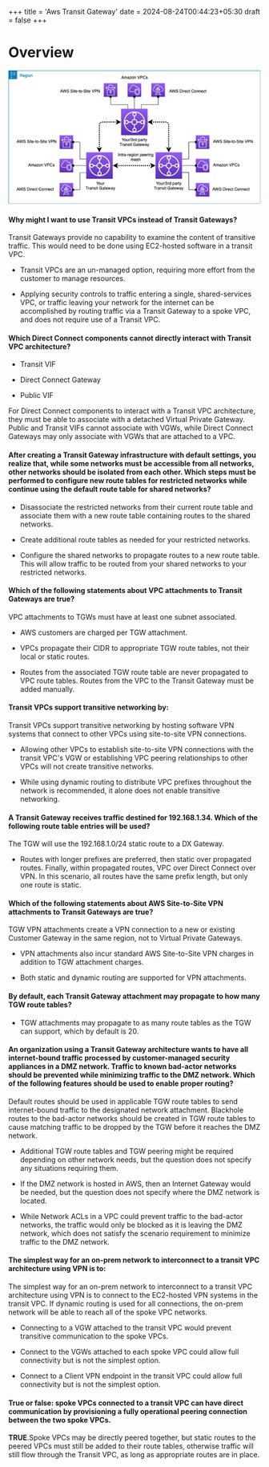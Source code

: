+++
title = 'Aws Transit Gateway'
date = 2024-08-24T00:44:23+05:30
draft = false
+++



# Overview
![tgw](images/aws-transit-gw.png)


#### Why might I want to use Transit VPCs instead of Transit Gateways?

Transit Gateways provide no capability to examine the content of transitive traffic. This would need to be done using EC2-hosted software in a transit VPC. 

- Transit VPCs are an un-managed option, requiring more effort from the customer to manage resources. 

- Applying security controls to traffic entering a single, shared-services VPC, or traffic leaving your network for the internet can be accomplished by routing traffic via a Transit Gateway to a spoke VPC, and does not require use of a Transit VPC.


#### Which Direct Connect components cannot directly interact with Transit VPC architecture?

- Transit VIF

- Direct Connect Gateway

- Public VIF

For Direct Connect components to interact with a Transit VPC architecture, they must be able to associate with a detached Virtual Private Gateway. Public and Transit VIFs cannot associate with VGWs, while Direct Connect Gateways may only associate with VGWs that are attached to a VPC.


#### After creating a Transit Gateway infrastructure with default settings, you realize that, while some networks must be accessible from all networks, other networks should be isolated from each other. Which steps must be performed to configure new route tables for restricted networks while continue using the default route table for shared networks?

- Disassociate the restricted networks from their current route table and associate them with a new route table containing routes to the shared networks.

- Create additional route tables as needed for your restricted networks.

- Configure the shared networks to propagate routes to a new route table. This will allow traffic to be routed from your shared networks to your restricted networks.


#### Which of the following statements about VPC attachments to Transit Gateways are true?

VPC attachments to TGWs must have at least one subnet associated. 

- AWS customers are charged per TGW attachment. 

- VPCs propagate their CIDR to appropriate TGW route tables, not their local or static routes. 
- Routes from the associated TGW route table are never propagated to VPC route tables. Routes from the VPC to the Transit Gateway must be added manually.

#### Transit VPCs support transitive networking by:

Transit VPCs support transitive networking by hosting software VPN systems that connect to other VPCs using site-to-site VPN connections. 

- Allowing other VPCs to establish site-to-site VPN connections with the transit VPC's VGW or establishing VPC peering relationships to other VPCs will not create transitive networks.

- While using dynamic routing to distribute VPC prefixes throughout the network is recommended, it alone does not enable transitive networking.

#### A Transit Gateway receives traffic destined for 192.168.1.34. Which of the following route table entries will be used?

The TGW will use the 192.168.1.0/24 static route to a DX Gateway. 

- Routes with longer prefixes are preferred, then static over propagated routes. Finally, within propagated routes, VPC over Direct Connect over VPN. In this scenario, all routes have the same prefix length, but only one route is static.


#### Which of the following statements about AWS Site-to-Site VPN attachments to Transit Gateways are true?

TGW VPN attachments create a VPN connection to a new or existing Customer Gateway in the same region, not to Virtual Private Gateways. 

- VPN attachments also incur standard AWS Site-to-Site VPN charges in addition to TGW attachment charges. 

- Both static and dynamic routing are supported for VPN attachments.


#### By default, each Transit Gateway attachment may propagate to how many TGW route tables?

- TGW attachments may propagate to as many route tables as the TGW can support, which by default is 20.


#### An organization using a Transit Gateway architecture wants to have all internet-bound traffic processed by customer-managed security appliances in a DMZ network. Traffic to known bad-actor networks should be prevented while minimizing traffic to the DMZ network. Which of the following features should be used to enable proper routing?

Default routes should be used in applicable TGW route tables to send internet-bound traffic to the designated network attachment. Blackhole routes to the bad-actor networks should be created in TGW route tables to cause matching traffic to be dropped by the TGW before it reaches the DMZ network.

- Additional TGW route tables and TGW peering might be required depending on other network needs, but the question does not specify any situations requiring them. 

- If the DMZ network is hosted in AWS, then an Internet Gateway would be needed, but the question does not specify where the DMZ network is located. 

- While Network ACLs in a VPC could prevent traffic to the bad-actor networks, the traffic would only be blocked as it is leaving the DMZ network, which does not satisfy the scenario requirement to minimize traffic to the DMZ network.

#### The simplest way for an on-prem network to interconnect to a transit VPC architecture using VPN is to:

The simplest way for an on-prem network to interconnect to a transit VPC architecture using VPN is to connect to the EC2-hosted VPN systems in the transit VPC. If dynamic routing is used for all connections, the on-prem network will be able to reach all of the spoke VPC networks. 

- Connecting to a VGW attached to the transit VPC would prevent transitive communication to the spoke VPCs. 

- Connect to the VGWs attached to each spoke VPC could allow full connectivity but is not the simplest option. 

- Connect to a Client VPN endpoint in the transit VPC could allow full connectivity but is not the simplest option.


#### **True or false**: spoke VPCs connected to a transit VPC can have direct communication by provisioning a fully operational peering connection between the two spoke VPCs.

**TRUE**.Spoke VPCs may be directly peered together, but static routes to the peered VPCs must still be added to their route tables, otherwise traffic will still flow through the Transit VPC, as long as appropriate routes are in place.